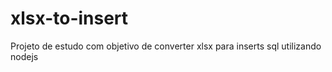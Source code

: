 # xlsx-to-insert
Projeto de estudo com objetivo de converter xlsx para inserts sql utilizando nodejs
